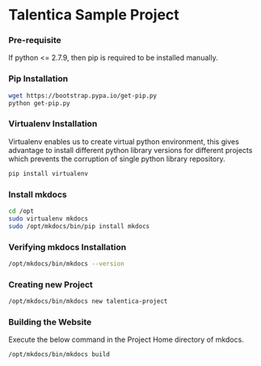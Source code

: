 # Talentica Sample Project


### Pre-requisite

If python <= 2.7.9, then pip is required to be installed manually.

### Pip Installation

```bash
wget https://bootstrap.pypa.io/get-pip.py
python get-pip.py
```

### Virtualenv Installation

Virtualenv enables us to create virtual python environment, this gives advantage to install different python library versions for different projects which prevents the corruption of single python library repository.

```bash
pip install virtualenv
```

### Install mkdocs

```bash
cd /opt
sudo virtualenv mkdocs
sudo /opt/mkdocs/bin/pip install mkdocs
```

### Verifying mkdocs Installation

```bash
/opt/mkdocs/bin/mkdocs --version
```

### Creating new Project

```bash
/opt/mkdocs/bin/mkdocs new talentica-project
```

### Building the Website

Execute the below command in the Project Home directory of mkdocs.
```bash
/opt/mkdocs/bin/mkdocs build
```
